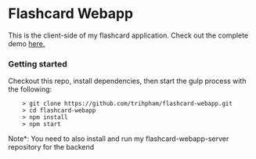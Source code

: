 # Flashcard Webapp
This is the client-side of my flashcard application. Check out the complete demo [here.](http://tripham.flashcardwebapp.s3-website-us-east-1.amazonaws.com/)

### Getting started ###

Checkout this repo, install dependencies, then start the gulp process with the following:

```
	> git clone https://github.com/trihpham/flashcard-webapp.git
	> cd flashcard-webapp
	> npm install
	> npm start
```

Note*: You need to also install and run my flashcard-webapp-server repository for the backend
